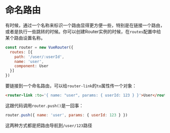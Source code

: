 # 命名路由

有时候，通过一个名称来标识一个路由显得更方便一些，特别是在链接一个路由，或者是执行一些跳转的时候。你可以创建Router实例的时候，在`routes`配置中给某个路由设置名称。

```js
const router = new VueRouter({
  routes: [{
    path: '/user/:userId',
    name: 'user',
    component: User
  }]
})
```

要链接到一个命名路由，可以给`router-link`的`to`属性传一个对象：

```html
<router-link :to='{ name: "user", params: { userId: 123 } }'>User</router-link>
```

这跟代码调用`router.push()`是一回事：

```js
router.push({ name: 'user', params: { userId: 123 } })
```

这两种方式都是把路由导航到`/user/123`路径